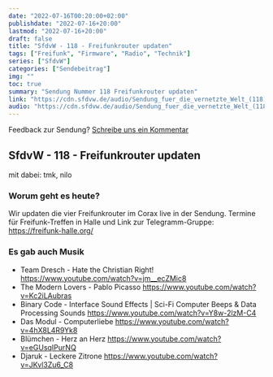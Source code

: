 ```yaml
---
date: "2022-07-16T00:20:00+02:00"
publishdate: "2022-07-16+20:00"
lastmod: "2022-07-16+20:00"
draft: false
title: "SfdvW - 118 - Freifunkrouter updaten"
tags: ["Freifunk", "Firmware", "Radio", "Technik"]
series: ["SfdvW"]
categories: ["Sendebeitrag"]
img: ""
toc: true
summary: "Sendung Nummer 118 Freifunkrouter updaten"
link: "https://cdn.sfdvw.de/audio/Sendung_fuer_die_vernetzte_Welt_(118)_2022_07_16_Freifunkrouter_updaten.mp3"
audio: "https://cdn.sfdvw.de/audio/Sendung_fuer_die_vernetzte_Welt_(118)_2022_07_16_Freifunkrouter_updaten.mp3"
---
```


<div align="center" id="example"></div>
<script src="https://cdn.podlove.org/web-player/embed.js"></script>

Feedback zur Sendung?
[Schreibe uns ein Kommentar](mailto:SfdvW@radiocorax.de)

## SfdvW - 118 - Freifunkrouter updaten
mit dabei: tmk, nilo

### Worum geht es heute?

Wir updaten die vier Freifunkrouter im Corax live in der Sendung. Termine für Freifunk-Treffen in Halle und Link zur Telegramm-Gruppe: https://freifunk-halle.org/

### Es gab auch Musik

* Team Dresch - Hate the Christian Right! https://www.youtube.com/watch?v=jm__ecZMic8
* The Modern Lovers - Pablo Picasso https://www.youtube.com/watch?v=Kc2iLAubras
* Binary Code - Interface Sound Effects | Sci-Fi Computer Beeps & Data Processing Sounds https://www.youtube.com/watch?v=Y8w-2lzM-C4
* Das Modul - Computerliebe https://www.youtube.com/watch?v=4hX8L4R9Yk8
* Blümchen - Herz an Herz https://www.youtube.com/watch?v=eGUsqIPurNQ
* Djaruk - Leckere Zitrone https://www.youtube.com/watch?v=JKvl3Zu6_C8

<script>
  podlovePlayer('#example', '/blog/sfdvw118.json');
</script>
